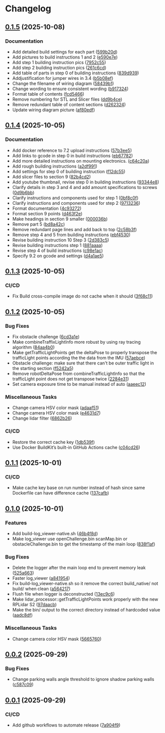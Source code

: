 # Changelog

## [0.1.5](https://github.com/Chayanon-Ninyawee/KMIDS-GFM-Future-Engineer-2025/compare/v0.1.4...v0.1.5) (2025-10-08)


### Documentation

* Add detailed build settings for each part ([599b20d](https://github.com/Chayanon-Ninyawee/KMIDS-GFM-Future-Engineer-2025/commit/599b20d4a7740aa936c3569951161c15d32b13f4))
* Add pictures to build instructions 1 and 2 ([e590e7e](https://github.com/Chayanon-Ninyawee/KMIDS-GFM-Future-Engineer-2025/commit/e590e7ecd25fb36c9dfaec85c475b752ec59f770))
* Add step 1 building instruction pics ([7952c55](https://github.com/Chayanon-Ninyawee/KMIDS-GFM-Future-Engineer-2025/commit/7952c55b84d7470fdd5a4bac8349f7d009f7c4a5))
* Add step 2 building instruction pics ([261c6cd](https://github.com/Chayanon-Ninyawee/KMIDS-GFM-Future-Engineer-2025/commit/261c6cdfc5fa5743bc3ba7befe4e394326e637a7))
* Add table of parts in step 0 of building instructions ([839d939](https://github.com/Chayanon-Ninyawee/KMIDS-GFM-Future-Engineer-2025/commit/839d9392398777d01b835b6fef8596d37430fadb))
* Addjustification for jumper wires in 3.4 ([b5b08ef](https://github.com/Chayanon-Ninyawee/KMIDS-GFM-Future-Engineer-2025/commit/b5b08ef6e73aaa7c43a7016c7405c39e97cdd89d))
* Change the filename of wiring diagram ([58439b1](https://github.com/Chayanon-Ninyawee/KMIDS-GFM-Future-Engineer-2025/commit/58439b1e07b8f0ad7eaa64dcfb5516af9547daeb))
* Change wording to ensure consistent wording ([b917324](https://github.com/Chayanon-Ninyawee/KMIDS-GFM-Future-Engineer-2025/commit/b9173245313bc13a8a5007ee9ff1b6772ba1aeac))
* Format table of contents ([fcd5466](https://github.com/Chayanon-Ninyawee/KMIDS-GFM-Future-Engineer-2025/commit/fcd54661abd39eb1a1c79a33cf95ec935ebb3be0))
* Remove numbering for STL and Slicer files ([dd9b4ce](https://github.com/Chayanon-Ninyawee/KMIDS-GFM-Future-Engineer-2025/commit/dd9b4cecc3bd34d5f75783eb74916a2f06c3f8c0))
* Remove redundant table of content sections ([d262324](https://github.com/Chayanon-Ninyawee/KMIDS-GFM-Future-Engineer-2025/commit/d26232419e334353e47b3c6293f5753fc59b114b))
* Update wiring diagram picture ([af80edf](https://github.com/Chayanon-Ninyawee/KMIDS-GFM-Future-Engineer-2025/commit/af80edfd91f8ecf0d969b87f492c236a3e709adf))

## [0.1.4](https://github.com/Chayanon-Ninyawee/KMIDS-GFM-Future-Engineer-2025/compare/v0.1.3...v0.1.4) (2025-10-05)


### Documentation

* Add docker reference to 7.2 upload instructions ([57b3ee5](https://github.com/Chayanon-Ninyawee/KMIDS-GFM-Future-Engineer-2025/commit/57b3ee5c7915e74bac007470a825d82353379cf4))
* Add links to gcode in step 0 in build instructions ([eb67782](https://github.com/Chayanon-Ninyawee/KMIDS-GFM-Future-Engineer-2025/commit/eb677827036aec9cdfe113853c7ac18e85d82d91))
* Add more detailed instructions on mounting electronics. ([c64c20a](https://github.com/Chayanon-Ninyawee/KMIDS-GFM-Future-Engineer-2025/commit/c64c20a71c99d5bdd8fd51189494a97deeb27eee))
* Add rough building instructions ([a2df991](https://github.com/Chayanon-Ninyawee/KMIDS-GFM-Future-Engineer-2025/commit/a2df991b6f364adab4f91c61eda054e3dfc7a239))
* Add settings for step 0 of building instruction ([f12dc55](https://github.com/Chayanon-Ninyawee/KMIDS-GFM-Future-Engineer-2025/commit/f12dc55ec8e0a838fc21e67b4290b07742654c8e))
* Add slicer files to section 9 ([82b4cd2](https://github.com/Chayanon-Ninyawee/KMIDS-GFM-Future-Engineer-2025/commit/82b4cd2f8c99fe08654f15a04e1d5c7538108848))
* Add youtube thumbnail, revise step 0 in building instructions ([93344e8](https://github.com/Chayanon-Ninyawee/KMIDS-GFM-Future-Engineer-2025/commit/93344e87ae38808ff8154b777da821a253b11609))
* Clarify details in step 3 and 4 and add amount specifications to screws ([0d9b6bb](https://github.com/Chayanon-Ninyawee/KMIDS-GFM-Future-Engineer-2025/commit/0d9b6bb788ec16e06f6baeab1791e7a7567600a5))
* Clarify instructions and components used for step 1 ([0bf8c0f](https://github.com/Chayanon-Ninyawee/KMIDS-GFM-Future-Engineer-2025/commit/0bf8c0f9dc372334abd769c0dc24b9ef68b7311d))
* Clarify instructions and components used for step 2 ([9713236](https://github.com/Chayanon-Ninyawee/KMIDS-GFM-Future-Engineer-2025/commit/9713236e5ee11602b3c55054a4d9823093cb5b8f))
* Format documentation ([4c93272](https://github.com/Chayanon-Ninyawee/KMIDS-GFM-Future-Engineer-2025/commit/4c9327200f108f8f3dd8861bbfdbdc44ffce339e))
* Format section 9 points ([d463f2e](https://github.com/Chayanon-Ninyawee/KMIDS-GFM-Future-Engineer-2025/commit/d463f2efeac19e41bbc6483077a0cb600fb4b02f))
* Make headings in section 9 smaller ([000036b](https://github.com/Chayanon-Ninyawee/KMIDS-GFM-Future-Engineer-2025/commit/000036be7345818cc1135ae113e69698a026631b))
* Remove part 5 ([bd8a42c](https://github.com/Chayanon-Ninyawee/KMIDS-GFM-Future-Engineer-2025/commit/bd8a42ca6160a693866ba758f1b30297fd4481f0))
* Remove redundant page lines and add back to top ([2c58b3f](https://github.com/Chayanon-Ninyawee/KMIDS-GFM-Future-Engineer-2025/commit/2c58b3f67c8a28baf3618b977d6b919b9a518984))
* Remove step 4 and 5 from building instructions ([ebf4530](https://github.com/Chayanon-Ninyawee/KMIDS-GFM-Future-Engineer-2025/commit/ebf4530555f4672ec6d6e4cd039ddac2023610bb))
* Revise building instruction 10 Step 3 ([2d383c5](https://github.com/Chayanon-Ninyawee/KMIDS-GFM-Future-Engineer-2025/commit/2d383c50f395d0e84ce41b486eebb9bc3a44ec5c))
* Revise building instructions step 1 ([881aaaa](https://github.com/Chayanon-Ninyawee/KMIDS-GFM-Future-Engineer-2025/commit/881aaaa4667308d5a7e3340174082116c6951168))
* Revise step 4 of build instructions ([c98e1ac](https://github.com/Chayanon-Ninyawee/KMIDS-GFM-Future-Engineer-2025/commit/c98e1ac5de7580313c97c63cd48d7e18bc7efcca))
* Specify 9.2 on gcode and settings ([d4a1ae5](https://github.com/Chayanon-Ninyawee/KMIDS-GFM-Future-Engineer-2025/commit/d4a1ae53627eab244209a0736b67ad5bd9f4ec7a))

## [0.1.3](https://github.com/Chayanon-Ninyawee/KMIDS-GFM-Future-Engineer-2025/compare/v0.1.2...v0.1.3) (2025-10-05)


### CI/CD

* Fix Build cross-compile image do not cache when it should ([3f68c11](https://github.com/Chayanon-Ninyawee/KMIDS-GFM-Future-Engineer-2025/commit/3f68c11013e12e49cdb94c5bd05000874614d191))

## [0.1.2](https://github.com/Chayanon-Ninyawee/KMIDS-GFM-Future-Engineer-2025/compare/v0.1.1...v0.1.2) (2025-10-05)


### Bug Fixes

* Fix obstacle challenge ([6cd3a1e](https://github.com/Chayanon-Ninyawee/KMIDS-GFM-Future-Engineer-2025/commit/6cd3a1eddd2aa1fcef109c3c50347701d5c9c1c7))
* Make combineTraffixLightInfo more robust by using ray tracing algorithm ([84aa4b0](https://github.com/Chayanon-Ninyawee/KMIDS-GFM-Future-Engineer-2025/commit/84aa4b03220b330a2d8ca8bf174834a2eb74af3c))
* Make getTrafficLightPoints get the deltaPose to properly transpose the trafficLight points according the the data from the IMU ([57aebce](https://github.com/Chayanon-Ninyawee/KMIDS-GFM-Future-Engineer-2025/commit/57aebce9f154749343c2359b11b67e36225c9172))
* Obstacle challenge: make sure that there can't be outer traffic light in the starting section ([f5242a5](https://github.com/Chayanon-Ninyawee/KMIDS-GFM-Future-Engineer-2025/commit/f5242a5a48089b11e92739c514d174395cca1585))
* Remove robotDeltaPose from combineTrafficLightInfo so that the trafficLight point does not get transpose twice ([2284e31](https://github.com/Chayanon-Ninyawee/KMIDS-GFM-Future-Engineer-2025/commit/2284e31a812e0865ba4937bc75da7bd696f85abe))
* Set camera exposure time to be manual instead of auto ([aaeec12](https://github.com/Chayanon-Ninyawee/KMIDS-GFM-Future-Engineer-2025/commit/aaeec126056323174500699093fdaf2b48711646))


### Miscellaneous Tasks

* Change camera HSV color mask ([adaaf51](https://github.com/Chayanon-Ninyawee/KMIDS-GFM-Future-Engineer-2025/commit/adaaf517eecb2de688a8c1f458a08094a0e837ec))
* Change camera HSV color mask ([e4631d7](https://github.com/Chayanon-Ninyawee/KMIDS-GFM-Future-Engineer-2025/commit/e4631d7abc60d150468c65d48974d6024d88ac3a))
* Change lidar filter ([6862b26](https://github.com/Chayanon-Ninyawee/KMIDS-GFM-Future-Engineer-2025/commit/6862b2691ffeb8af4e35f84e03b4115b26cbf7dc))


### CI/CD

* Restore the correct cache key ([1db539f](https://github.com/Chayanon-Ninyawee/KMIDS-GFM-Future-Engineer-2025/commit/1db539f4f3351ac3896e31bbabdcd57d9fef8b79))
* Use Docker BuildKit’s built-in GitHub Actions cache ([c04cd26](https://github.com/Chayanon-Ninyawee/KMIDS-GFM-Future-Engineer-2025/commit/c04cd26f19d3944ed7b921046e18b6183fc745ff))

## [0.1.1](https://github.com/Chayanon-Ninyawee/KMIDS-GFM-Future-Engineer-2025/compare/v0.1.0...v0.1.1) (2025-10-01)


### CI/CD

* Make cache key base on run number instead of hash since same Dockerfile can have difference cache ([137cafb](https://github.com/Chayanon-Ninyawee/KMIDS-GFM-Future-Engineer-2025/commit/137cafbd318d167ce982e7589d4ed60951a38f6c))

## [0.1.0](https://github.com/Chayanon-Ninyawee/KMIDS-GFM-Future-Engineer-2025/compare/v0.0.2...v0.1.0) (2025-10-01)


### Features

* Add build-log_viewer-native.sh ([46b4f8d](https://github.com/Chayanon-Ninyawee/KMIDS-GFM-Future-Engineer-2025/commit/46b4f8db8afb447ea749bc71274858b2262cde8f))
* Make log_viewer use openChallenge.bin scanMap.bin or obstacleChallenge.bin to get the timestamp of the main loop ([838f1af](https://github.com/Chayanon-Ninyawee/KMIDS-GFM-Future-Engineer-2025/commit/838f1af3a89877ece414e329f4776f5a47dfcaab))


### Bug Fixes

* Delete the logger after the main loop end to prevent memory leak ([525a663](https://github.com/Chayanon-Ninyawee/KMIDS-GFM-Future-Engineer-2025/commit/525a663ebacddf0148812b84ca59aa037737956a))
* Faster log_viewer ([a841954](https://github.com/Chayanon-Ninyawee/KMIDS-GFM-Future-Engineer-2025/commit/a841954135d40a6fec8294d855c29df0418455b0))
* Fix build-log_viewer-native.sh so it remove the correct build_native/ not build/ when clean ([a564217](https://github.com/Chayanon-Ninyawee/KMIDS-GFM-Future-Engineer-2025/commit/a564217cd6a02b0c59134d7821d9cf34b436d04c))
* Flush file when logger is deconstructed ([13ec9c6](https://github.com/Chayanon-Ninyawee/KMIDS-GFM-Future-Engineer-2025/commit/13ec9c6e77aa946786750c625d8c289f405e3f9b))
* Make lidar_processor::getTrafficLightPoints work properly with the new RPLidar S2 ([97daacb](https://github.com/Chayanon-Ninyawee/KMIDS-GFM-Future-Engineer-2025/commit/97daacb6d2a7ba19c889be637c1c47c20212a4d0))
* Make the bin/ output to the correct directory instead of hardcoded value ([aadc8df](https://github.com/Chayanon-Ninyawee/KMIDS-GFM-Future-Engineer-2025/commit/aadc8df68b5e16c6ad4058e7040a01db2065dd4b))


### Miscellaneous Tasks

* Change camera color HSV mask ([5665760](https://github.com/Chayanon-Ninyawee/KMIDS-GFM-Future-Engineer-2025/commit/56657605286af5677d468daf21b5acffc08f3a15))

## [0.0.2](https://github.com/Chayanon-Ninyawee/KMIDS-GFM-Future-Engineer-2025/compare/v0.0.1...v0.0.2) (2025-09-29)


### Bug Fixes

* Change parking walls angle threshold to ignore shadow parking walls ([c587c09](https://github.com/Chayanon-Ninyawee/KMIDS-GFM-Future-Engineer-2025/commit/c587c095b9e35ca17550dd07082c737e9496604d))

## [0.0.1](https://github.com/Chayanon-Ninyawee/KMIDS-GFM-Future-Engineer-2025/compare/v0.0.0...v0.0.1) (2025-09-29)


### CI/CD

* Add github workflows to automate release ([7a904f9](https://github.com/Chayanon-Ninyawee/KMIDS-GFM-Future-Engineer-2025/commit/7a904f92845440cf548a05d511784d56ab686864))
